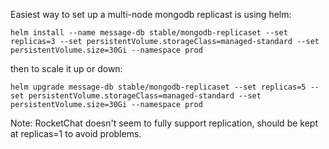 Easiest way to set up a multi-node mongodb replicast is using helm:
```
helm install --name message-db stable/mongodb-replicaset --set replicas=3 --set persistentVolume.storageClass=managed-standard --set persistentVolume.size=30Gi --namespace prod
```

then to scale it up or down:
```
helm upgrade message-db stable/mongodb-replicaset --set replicas=5 --set persistentVolume.storageClass=managed-standard --set persistentVolume.size=30Gi --namespace prod
```

Note: RocketChat doesn't seem to fully support replication, should be kept at replicas=1 to avoid problems.
